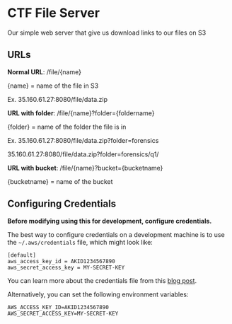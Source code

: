 # CTF File Server
Our simple web server that give us download links to our files on S3

## URLs

**Normal URL**: /file/{name}

{name} = name of the file in S3

Ex. 35.160.61.27:8080/file/data.zip

**URL with folder**: /file/{name}?folder={foldername}

{folder} = name of the folder the file is in

Ex. 35.160.61.27:8080/file/data.zip?folder=forensics

35.160.61.27:8080/file/data.zip?folder=forensics/q1/

**URL with bucket**: /file/{name}?bucket={bucketname}

{bucketname} = name of the bucket

## Configuring Credentials

**Before modifying using this for development, configure credentials.**

The best way to configure credentials on a development machine is to use the `~/.aws/credentials` file, which might look like:

```
[default]
aws_access_key_id = AKID1234567890
aws_secret_access_key = MY-SECRET-KEY
```

You can learn more about the credentials file from this
[blog post](http://blogs.aws.amazon.com/security/post/Tx3D6U6WSFGOK2H/A-New-and-Standardized-Way-to-Manage-Credentials-in-the-AWS-SDKs).

Alternatively, you can set the following environment variables:

```
AWS_ACCESS_KEY_ID=AKID1234567890
AWS_SECRET_ACCESS_KEY=MY-SECRET-KEY
```
